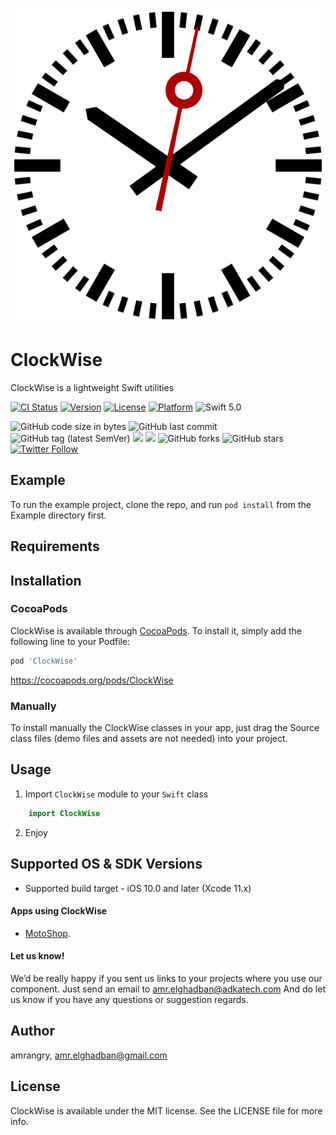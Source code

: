<p align="center">
  <img src ="https://github.com/amrangry/ClockWise/blob/master/logo.png?raw=true"/>
</p>

# ClockWise

ClockWise is a lightweight Swift utilities 

[![CI Status](https://img.shields.io/travis/amrangry/ClockWise.svg?style=flat)](https://travis-ci.org/amrangry/ClockWise)
[![Version](https://img.shields.io/cocoapods/v/ClockWise.svg?style=flat)](https://cocoapods.org/pods/ClockWise)
[![License](https://img.shields.io/cocoapods/l/ClockWise.svg?style=flat)](https://cocoapods.org/pods/ClockWise)
[![Platform](https://img.shields.io/cocoapods/p/ClockWise.svg?style=flat)](https://cocoapods.org/pods/ClockWise)
![Swift 5.0](https://img.shields.io/badge/Swift-5.0-orange.svg)

![GitHub code size in bytes](https://img.shields.io/github/languages/code-size/amrangry/ClockWise) 
![GitHub last commit](https://img.shields.io/github/last-commit/amrangry/ClockWise)
![GitHub tag (latest SemVer)](https://img.shields.io/github/v/tag/kerollesroshdi/KRTabBar?sort=semver) 
![](https://img.shields.io/badge/Platform-iOS-orange) <img src="https://img.shields.io/badge/minimum%20iOS%20version-10-red"> 
![GitHub forks](https://img.shields.io/github/forks/amrangry/ClockWise?style=social)
![GitHub stars](https://img.shields.io/github/stars/amrangry/ClockWise?style=social)
[![Twitter Follow](https://img.shields.io/twitter/follow/amr_elghadban?style=social)](https://twitter.com/intent/follow?screen_name=amr_elghadban)

## Example

To run the example project, clone the repo, and run `pod install` from the Example directory first.

## Requirements

## Installation

### CocoaPods
ClockWise is available through [CocoaPods](https://cocoapods.org). To install
it, simply add the following line to your Podfile:

```ruby
pod 'ClockWise'
```
https://cocoapods.org/pods/ClockWise

### Manually
To install manually the ClockWise classes in your app, just drag the Source class files (demo files and assets are not needed) into your project.

## Usage
1. Import `ClockWise` module to your `Swift` class
```swift
    import ClockWise
```
2. Enjoy

## Supported OS & SDK Versions

* Supported build target - iOS 10.0 and later (Xcode 11.x)

#### Apps using ClockWise

- [MotoShop](https://itunes.apple.com/ua/app/).

#### Let us know!

We’d be really happy if you sent us links to your projects where you use our component. Just send an email to amr.elghadban@adkatech.com And do let us know if you have any questions or suggestion regards.

## Author

amrangry, amr.elghadban@gmail.com

## License

ClockWise is available under the MIT license. See the LICENSE file for more info.
